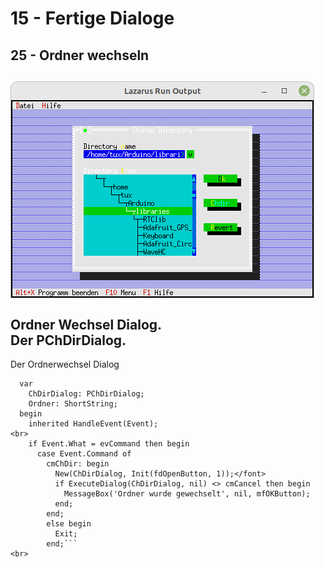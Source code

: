 # 15 - Fertige Dialoge
## 25 - Ordner wechseln
<img src="image.png" alt="Selfhtml"><br><br>
Ordner Wechsel Dialog.<br>
Der <b>PChDirDialog</b>.<br>
---
Der Ordnerwechsel Dialog<br>
```pascal>  procedure TMyApp.HandleEvent(var Event: TEvent);
  var
    ChDirDialog: PChDirDialog;
    Ordner: ShortString;
  begin
    inherited HandleEvent(Event);
<br>
    if Event.What = evCommand then begin
      case Event.Command of
        cmChDir: begin
          New(ChDirDialog, Init(fdOpenButton, 1));</font>
          if ExecuteDialog(ChDirDialog, nil) <> cmCancel then begin
            MessageBox('Ordner wurde gewechselt', nil, mfOKButton);
          end;
        end;
        else begin
          Exit;
        end;```
<br>
